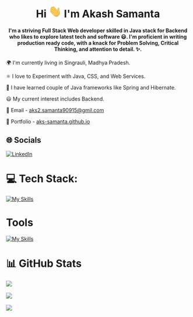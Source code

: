 <h1 align="center">Hi <img src="https://raw.githubusercontent.com/ABSphreak/ABSphreak/master/gifs/Hi.gif" width="35"> I'm Akash Samanta</h1>
<h4 align="center">I'm a striving Full Stack Web developer skilled in Java stack for Backend who likes to explore latest tech and software 😃. I'm proficient in writing production ready code, with a knack for Problem Solving, Critical Thinking, and attention to detail. ✨.</h4>

🌍 I'm currently living in Singrauli, Madhya Pradesh.

⚛️ I love to Experiment with Java, CSS, and Web Services.

🚀 I have learned couple of Java frameworks like Spring and Hibernate.

😃 My current interest includes Backend.

📧 Email - aks2.samanta90915@gmil.com

💼 Portfolio - [aks-samanta.github.io](https://aks-samanta.github.io/)

## 🌐 Socials
[![LinkedIn](https://img.shields.io/badge/LinkedIn-%230077B5.svg?logo=linkedin&logoColor=white)](https://www.linkedin.com/in/akash-samanta/) 



# 💻 Tech Stack:

[![My Skills](https://skillicons.dev/icons?i=js,html,css,java,mysql,spring,hibernate,netlify,maven)](https://skillicons.dev)

#  Tools
[![My Skills](https://skillicons.dev/icons?i=git,vscode,eclipse,github)](https://skillicons.dev)




# 📊 GitHub Stats
![](https://github-readme-stats.vercel.app/api?username=aks-samanta&theme=react&hide_border=false&include_all_commits=true&count_private=false)<br/>

![](https://github-readme-streak-stats.herokuapp.com/?user=aks-samanta&theme=react&hide_border=false)<br/>

![](https://github-readme-stats.vercel.app/api/top-langs/?username=aks-samanta&theme=react&hide_border=false&include_all_commits=true&count_private=false&layout=compact)

